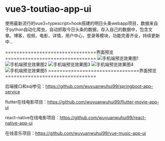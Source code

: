 # vue3-toutiao-app-ui
使用最新流行的vue3+typescript+hook搭建的明日头条webapp项目，数据来自于python自动化爬虫，自动抓取今日头条的数据，存入自己的数据中，包含文章。博客，视频，电影，详情，用户中心，登录等模块，功能完善齐全，持续更新中...

================================界面预览================================
![手机端预览效果图1](https://raw.githubusercontent.com/wuyuanwuhui99/vue3-ts-toutiao-app-ui/main/%E7%95%8C%E9%9D%A2%E9%A2%84%E8%A7%881.png)
![手机端预览效果图2](https://raw.githubusercontent.com/wuyuanwuhui99/vue3-ts-toutiao-app-ui/main/%E7%95%8C%E9%9D%A2%E9%A2%84%E8%A7%882.png)
![手机端预览效果图3](https://raw.githubusercontent.com/wuyuanwuhui99/vue3-ts-toutiao-app-ui/main/%E7%95%8C%E9%9D%A2%E9%A2%84%E8%A7%883.png)
![手机端预览效果图4](https://raw.githubusercontent.com/wuyuanwuhui99/vue3-ts-toutiao-app-ui/main/%E7%95%8C%E9%9D%A2%E9%A2%84%E8%A7%884.png)
![手机端预览效果图5](https://raw.githubusercontent.com/wuyuanwuhui99/vue3-ts-toutiao-app-ui/main/%E7%95%8C%E9%9D%A2%E9%A2%84%E8%A7%885.png)
================================界面预览================================


后端接口和sql参见：https://github.com/wuyuanwuhui99/springboot-app-service

flutter在线电影项目：https://github.com/wuyuanwuhui99/flutter-movie-app-ui

react-native在线电影项目：https://github.com/wuyuanwuhui99/react-native-app-ui

在线音乐项目：https://github.com/wuyuanwuhui99/vue-music-app-ui

